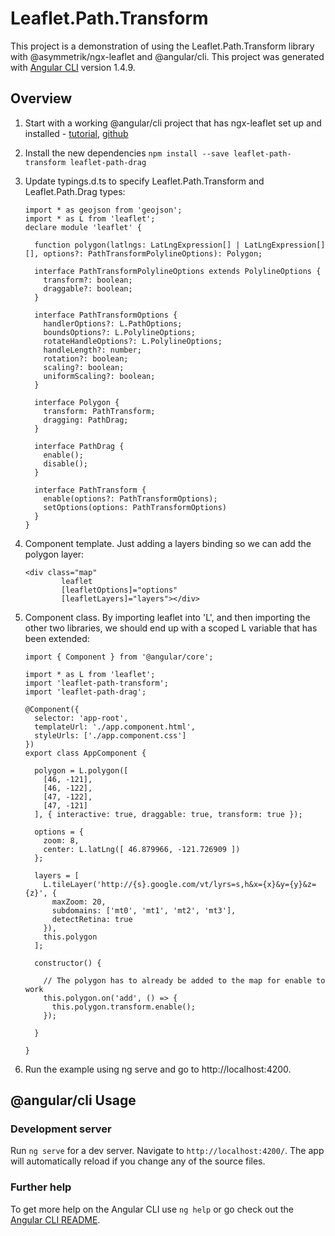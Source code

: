 # Leaflet.Path.Transform

This project is a demonstration of using the Leaflet.Path.Transform library with @asymmetrik/ngx-leaflet and @angular/cli.
This project was generated with [Angular CLI](https://github.com/angular/angular-cli) version 1.4.9.


## Overview

1. Start with a working @angular/cli project that has ngx-leaflet set up and installed - [tutorial](https://www.asymmetrik.com/ngx-leaflet-tutorial-angular-cli/), [github](https://github.com/Asymmetrik/ngx-leaflet-tutorial-ngcli)
2. Install the new dependencies
   ```npm install --save leaflet-path-transform leaflet-path-drag```
3. Update typings.d.ts to specify Leaflet.Path.Transform and Leaflet.Path.Drag types:
   ```
   import * as geojson from 'geojson';
   import * as L from 'leaflet';
   declare module 'leaflet' {

     function polygon(latlngs: LatLngExpression[] | LatLngExpression[][], options?: PathTransformPolylineOptions): Polygon;

     interface PathTransformPolylineOptions extends PolylineOptions {
       transform?: boolean;
       draggable?: boolean;
     }

     interface PathTransformOptions {
       handlerOptions?: L.PathOptions;
       boundsOptions?: L.PolylineOptions;
       rotateHandleOptions?: L.PolylineOptions;
       handleLength?: number;
       rotation?: boolean;
       scaling?: boolean;
       uniformScaling?: boolean;
     }

     interface Polygon {
       transform: PathTransform;
       dragging: PathDrag;
     }

     interface PathDrag {
       enable();
       disable();
     }

     interface PathTransform {
       enable(options?: PathTransformOptions);
       setOptions(options: PathTransformOptions)
     }
   }
   ```
4. Component template. Just adding a layers binding so we can add the polygon layer:
   ```
   <div class="map"
           leaflet
           [leafletOptions]="options"
           [leafletLayers]="layers"></div>
   ```
5. Component class. By importing leaflet into 'L', and then importing the other two libraries, we should end up with a scoped L variable that has been extended:
   ```
   import { Component } from '@angular/core';
   
   import * as L from 'leaflet';
   import 'leaflet-path-transform';
   import 'leaflet-path-drag';
   
   @Component({
     selector: 'app-root',
     templateUrl: './app.component.html',
     styleUrls: ['./app.component.css']
   })
   export class AppComponent {
   
     polygon = L.polygon([
       [46, -121],
       [46, -122],
       [47, -122],
       [47, -121]
     ], { interactive: true, draggable: true, transform: true });
   
     options = {
       zoom: 8,
       center: L.latLng([ 46.879966, -121.726909 ])
     };
   
     layers = [
       L.tileLayer('http://{s}.google.com/vt/lyrs=s,h&x={x}&y={y}&z={z}', {
         maxZoom: 20,
         subdomains: ['mt0', 'mt1', 'mt2', 'mt3'],
         detectRetina: true
       }),
       this.polygon
     ];
   
     constructor() {
   
       // The polygon has to already be added to the map for enable to work
       this.polygon.on('add', () => {
         this.polygon.transform.enable();
       });
   
     }
   
   }

   ```

6. Run the example using ng serve and go to http://localhost:4200.


## @angular/cli Usage

### Development server

Run `ng serve` for a dev server. Navigate to `http://localhost:4200/`. The app will automatically reload if you change any of the source files.

### Further help

To get more help on the Angular CLI use `ng help` or go check out the [Angular CLI README](https://github.com/angular/angular-cli/blob/master/README.md).
